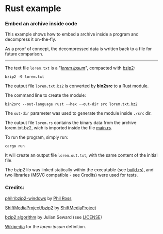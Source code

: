 # Rust example

### Embed an archive inside code

This example shows how to embed a archive inside a program and decompress it on-the-fly.

As a proof of concept, the decompressed data is written back to a file for 
future comparison.

---

The text file `lorem.txt` is a "[*lorem ipsum*][1]", compacted with [bzip2][2]:

    bzip2 -9 lorem.txt
    
The output file `lorem.txt.bz2` is converted by **bin2src** to a Rust module.

The command line to create the module:

    bin2src --out-language rust --hex --out-dir src lorem.txt.bz2

The `out-dir` parameter was used to generate the module inside `./src` dir.

The output file `lorem.rs` contains the binary data from the archive lorem.txt.bz2, 
wich is imported inside the file [main.rs][9].

To run the program, simply run:

    cargo run
    
It will create an output file `lorem.out.txt`, with the same content of the initial file.

The bzip2 lib was linked statically within the executable (see [build.rs][10]), and 
two libraries (MSVC compatible - see Credits) were used for tests.

### Credits:

[philr/bzip2-windows][3] by [Phil Ross][4]

[ShiftMediaProject/bzip2][5] by [ShiftMediaProject][6]

[bzip2 algorithm][2] by Julian Seward (see [LICENSE][8])

[Wikipedia][7] for the *lorem ipsum* definition.

[1]: https://en.wikipedia.org/wiki/Lorem_ipsum
[2]: https://www.sourceware.org/bzip2/
[3]: https://github.com/philr/bzip2-windows
[4]: https://github.com/philr
[5]: https://github.com/ShiftMediaProject/bzip2
[6]: https://github.com/ShiftMediaProject
[7]: https://en.wikipedia.org/wiki/Main_Page
[8]: ./LICENSE
[9]: ./src/main.rs
[10]: ./build.rs
